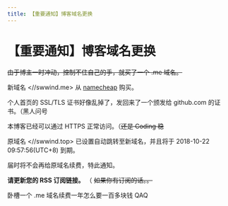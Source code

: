 ```yaml
---
title: 【重要通知】博客域名更换
---
```


# 【重要通知】博客域名更换

<vue-metadata author="swwind" time="2018-06-06"></vue-metadata>

~~由于博主一时冲动，控制不住自己的手，就买了一个 .me 域名。~~

新域名 <//swwind.me> 从 [namecheap](https://namecheap.com) 购买。

个人首页的 SSL/TLS 证书好像乱掉了，发回来了一个颁发给 github.com 的证书。（黑人问号

本博客已经可以通过 HTTPS 正常访问。（~~还是 Coding 稳~~

原域名 <//swwind.top> 已设置自动跳转至新域名，并且将于 2018-10-22 09:57:56(UTC+8) 到期。

届时将不会再给原域名续费，特此通知。

**请更新您的 RSS 订阅链接。** （ ~~如果你有订阅的话。。~~

<span class="opacity-0">卧槽一个 .me 域名续费一年怎么要一百多块钱 QAQ</span>
